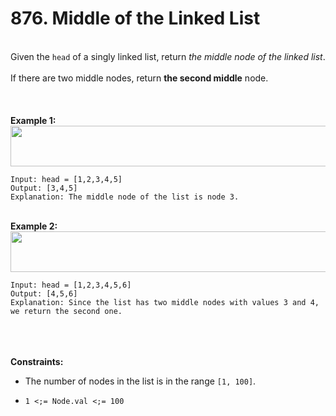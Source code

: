 # 876. Middle of the Linked List

<br />Given the `head` of a singly linked list, return <em>the middle node of the linked list</em>.<br />
<br />If there are two middle nodes, return **the second middle** node.<br />
<br /> <br />
<br />**Example 1:**<br />
<img alt="" src="https://assets.leetcode.com/uploads/2021/07/23/lc-midlist1.jpg" style="width:544px;height:65px"/>
```
Input: head = [1,2,3,4,5]
Output: [3,4,5]
Explanation: The middle node of the list is node 3.
```
<br />**Example 2:**<br />
<img alt="" src="https://assets.leetcode.com/uploads/2021/07/23/lc-midlist2.jpg" style="width:664px;height:65px"/>
```
Input: head = [1,2,3,4,5,6]
Output: [4,5,6]
Explanation: Since the list has two middle nodes with values 3 and 4, we return the second one.
```
<br /> <br />
<br />**Constraints:**<br />

* The number of nodes in the list is in the range `[1, 100]`.

* `1 <;= Node.val <;= 100`